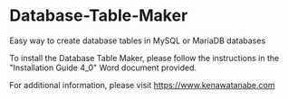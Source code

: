 # Database-Table-Maker
Easy way to create database tables in MySQL or MariaDB databases

To install the Database Table Maker, please follow the instructions in the "Installation Guide 4_0" Word document provided.

For additional information, please visit https://www.kenawatanabe.com
